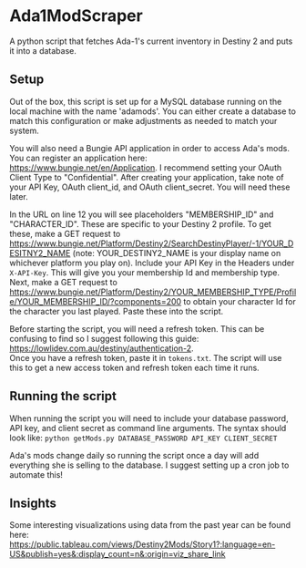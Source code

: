 # Ada1ModScraper

A python script that fetches Ada-1's current inventory in Destiny 2 and puts it into a database.

## Setup

Out of the box, this script is set up for a MySQL database running on the local machine with the name 'adamods'. 
You can either create a database to match this configuration or make adjustments as needed to match your system.

You will also need a Bungie API application in order to access Ada's mods. You can register an application here: https://www.bungie.net/en/Application. I recommend setting your OAuth Client Type to "Confidential".
After creating your application, take note of your API Key, OAuth client_id, and OAuth client_secret. You will need these later.

In the URL on line 12 you will see placeholders "MEMBERSHIP_ID" and "CHARACTER_ID". These are specific to your Destiny 2 profile. To get these, make a GET request to https://www.bungie.net/Platform/Destiny2/SearchDestinyPlayer/-1/YOUR_DESITNY2_NAME (note: YOUR_DESTINY2_NAME is your display name on whichever platform you play on). Include your API Key in the Headers under `X-API-Key`. This will give you your membership Id and membership type. Next, make a GET request to https://www.bungie.net/Platform/Destiny2/YOUR_MEMBERSHIP_TYPE/Profile/YOUR_MEMBERSHIP_ID/?components=200 to obtain your character Id for the character you last played. Paste these into the script.

Before starting the script, you will need a refresh token. This can be confusing to find so I suggest following this guide: https://lowlidev.com.au/destiny/authentication-2.  
Once you have a refresh token, paste it in `tokens.txt`. The script will use this to get a new access token and refresh token each time it runs.

## Running the script

When running the script you will need to include your database password, API key, and client secret as command line arguments. The syntax should look like:
`python getMods.py DATABASE_PASSWORD API_KEY CLIENT_SECRET`

Ada's mods change daily so running the script once a day will add everything she is selling to the database. I suggest setting up a cron job to automate this! 

## Insights

Some interesting visualizations using data from the past year can be found here:
https://public.tableau.com/views/Destiny2Mods/Story1?:language=en-US&publish=yes&:display_count=n&:origin=viz_share_link
